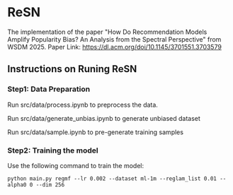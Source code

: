 # ReSN
The implementation of the paper "How Do Recommendation Models Amplify Popularity Bias? An Analysis from the Spectral Perspective" from WSDM 2025.
Paper Link: https://dl.acm.org/doi/10.1145/3701551.3703579

## Instructions on Runing ReSN

### Step1: Data Preparation 
Run src/data/process.ipynb to preprocess the data. 

Run src/data/generate_unbias.ipynb to generate unbiased dataset

Run src/data/sample.ipynb to pre-generate training samples

### Step2: Training the model

Use the following command to train the model:
```
python main.py regmf --lr 0.002 --dataset ml-1m --reglam_list 0.01 --alpha0 0 --dim 256
```
